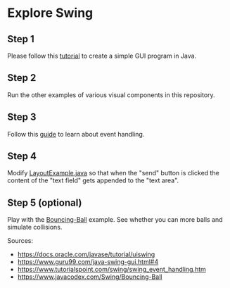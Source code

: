 # Explore Swing

## Step 1
Please follow this [tutorial](https://www.guru99.com/java-swing-gui.html#4) to create a simple GUI program in Java.

## Step 2
Run the other examples of various visual components in this repository.

## Step 3
Follow this [guide](https://www.tutorialspoint.com/swing/swing_event_handling.htm) to learn about event handling.

## Step 4
Modify [LayoutExample.java](LayoutExample.java) so that when the "send" button is clicked the content of the "text field"
gets appended to the "text area".

## Step 5 (optional)
Play with the [Bouncing-Ball](BouncingBall.java) example. See whether you can more balls and simulate collisions.

Sources:
* https://docs.oracle.com/javase/tutorial/uiswing
* https://www.guru99.com/java-swing-gui.html#4
* https://www.tutorialspoint.com/swing/swing_event_handling.htm
* https://www.javacodex.com/Swing/Bouncing-Ball